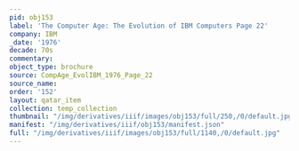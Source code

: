 ```yaml
---
pid: obj153
label: 'The Computer Age: The Evolution of IBM Computers Page 22'
company: IBM
_date: '1976'
decade: 70s
commentary:
object_type: brochure
source: CompAge_EvolIBM_1976_Page_22
source_name:
order: '152'
layout: qatar_item
collection: temp_collection
thumbnail: "/img/derivatives/iiif/images/obj153/full/250,/0/default.jpg"
manifest: "/img/derivatives/iiif/obj153/manifest.json"
full: "/img/derivatives/iiif/images/obj153/full/1140,/0/default.jpg"
---
```

